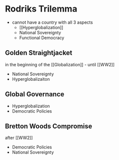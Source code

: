 # Rodriks Trilemma

- cannot have a country with all 3 aspects
	- [[Hyperglobalization]]
	- National Sovereignty
	- Functional Democracy

## Golden Straightjacket
in the beginning of the [[Globalization]] - until [[WW2]]
- National Sovereignty
- Hyperglobalizaiton

## Global Governance
- Hyperglobalization
- Democratic Policies

## Bretton Woods Compromise
after [[WW2]]
- Democratic Policies
- National Sovereignty
